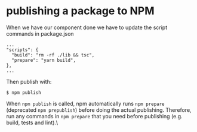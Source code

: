 # publishing a package to NPM

When we have our component done we have to update the script commands in package.json

```
...
"scripts": {
  "build": "rm -rf ./lib && tsc",
  "prepare": "yarn build",
},
...
```

Then publish with:

```
$ npm publish
```

&#x20;When `npm publish` is called, npm automatically runs `npm prepare` (deprecated `npm prepublish`) before doing the actual publishing. Therefore, run any commands in `npm prepare` that you need before publishing (e.g. build, tests and lint).\









